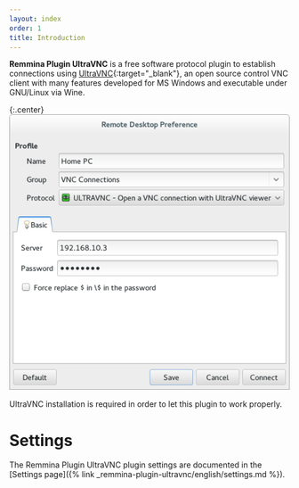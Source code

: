 ```yaml
---
layout: index
order: 1
title: Introduction
---
```

**Remmina Plugin UltraVNC** is a free software protocol plugin to establish
connections using [UltraVNC]{:target="_blank"}, an open source control VNC
client with many features developed for MS Windows and executable under
GNU/Linux via Wine.

{:.center}
![General Settings](/resources/remmina-plugin-ultravnc/archive/latest/english/general.png)

UltraVNC installation is required in order to let this plugin to work properly.

# Settings

The Remmina Plugin UltraVNC plugin settings are documented in the
[Settings page]({% link _remmina-plugin-ultravnc/english/settings.md %}).

[UltraVNC]: http://www.uvnc.com/